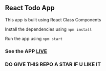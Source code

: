 ## React Todo App

This app is built using React Class Components

Install the dependencies using `npm install`

Run the app using `npm start`

### See the APP [LIVE](https://mayank-todo-app.herokuapp.com/)

### DO GIVE THIS REPO A STAR IF U LIKE IT
